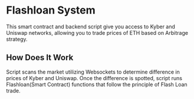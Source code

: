 # Flashloan System

This smart contract and backend script give you access to Kyber and Uniswap networks, allowing you to
trade prices of ETH based on Arbitrage strategy.


## How Does It Work
Script scans the market utilizing Websockets to determine difference in prices of Kyber and Uniswap.
Once the difference is spotted, script runs Flashloan(Smart Contract) functions that follow the principle
of Flash Loan trade. 
